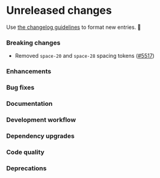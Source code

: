 # Unreleased changes

Use [the changelog guidelines](/documentation/Versioning%20and%20changelog.md) to format new entries. 💜

### Breaking changes

- Removed `space-20` and `space-28` spacing tokens ([#5517](https://github.com/Shopify/polaris/pull/5517))

### Enhancements

### Bug fixes

### Documentation

### Development workflow

### Dependency upgrades

### Code quality

### Deprecations
